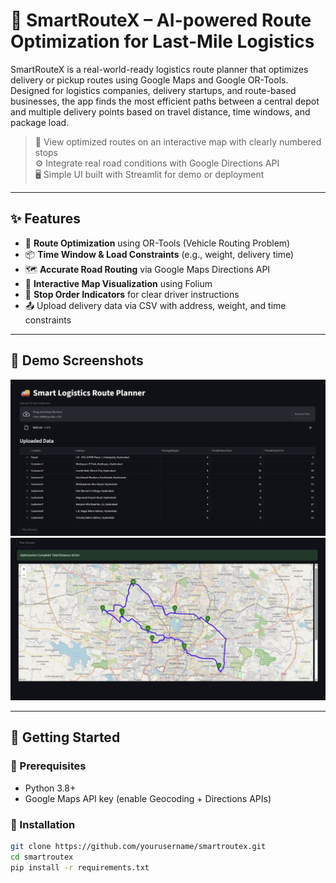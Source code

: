 # 🚚 SmartRouteX – AI-powered Route Optimization for Last-Mile Logistics

SmartRouteX is a real-world-ready logistics route planner that optimizes delivery or pickup routes using Google Maps and Google OR-Tools. Designed for logistics companies, delivery startups, and route-based businesses, the app finds the most efficient paths between a central depot and multiple delivery points based on travel distance, time windows, and package load.

> 📍 View optimized routes on an interactive map with clearly numbered stops  
> ⚙️ Integrate real road conditions with Google Directions API  
> 🖥️ Simple UI built with Streamlit for demo or deployment  

---

## ✨ Features

- 🔢 **Route Optimization** using OR-Tools (Vehicle Routing Problem)
- 📦 **Time Window & Load Constraints** (e.g., weight, delivery time)
- 🗺️ **Accurate Road Routing** via Google Maps Directions API
- 📍 **Interactive Map Visualization** using Folium
- 🧭 **Stop Order Indicators** for clear driver instructions
- 📤 Upload delivery data via CSV with address, weight, and time constraints

---

## 📸 Demo Screenshots

![SmartRouteX Demo](docs/demo1.jpg)
![SmartRouteX Demo](docs/demo2.jpg)

---

## 🚀 Getting Started

### 🔧 Prerequisites

- Python 3.8+
- Google Maps API key (enable Geocoding + Directions APIs)

### 🔌 Installation

```bash
git clone https://github.com/yourusername/smartroutex.git
cd smartroutex
pip install -r requirements.txt
